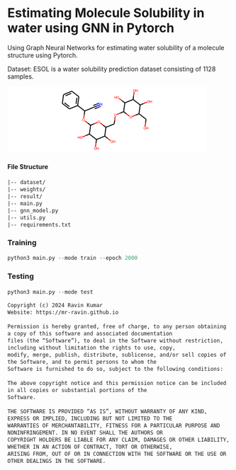 # Estimating Molecule Solubility in water using GNN in Pytorch
Using Graph Neural Networks for estimating water solubility of a molecule structure using Pytorch.

Dataset:  ESOL is a water solubility prediction dataset consisting of 1128 samples.

![structure image](https://github.com/mr-ravin/Molecule-Solubility-using-GNN-in-Pytorch/blob/main/structure.png?raw=true)

#### File Structure
```
|-- dataset/
|-- weights/
|-- result/
|-- main.py
|-- gnn_model.py
|-- utils.py
|-- requirements.txt
```

### Training
```python
python3 main.py --mode train --epoch 2000
```

### Testing
```python
python3 main.py --mode test
```

```
Copyright (c) 2024 Ravin Kumar
Website: https://mr-ravin.github.io

Permission is hereby granted, free of charge, to any person obtaining a copy of this software and associated documentation 
files (the “Software”), to deal in the Software without restriction, including without limitation the rights to use, copy, 
modify, merge, publish, distribute, sublicense, and/or sell copies of the Software, and to permit persons to whom the 
Software is furnished to do so, subject to the following conditions:

The above copyright notice and this permission notice can be included in all copies or substantial portions of the 
Software.

THE SOFTWARE IS PROVIDED “AS IS”, WITHOUT WARRANTY OF ANY KIND, EXPRESS OR IMPLIED, INCLUDING BUT NOT LIMITED TO THE 
WARRANTIES OF MERCHANTABILITY, FITNESS FOR A PARTICULAR PURPOSE AND NONINFRINGEMENT. IN NO EVENT SHALL THE AUTHORS OR 
COPYRIGHT HOLDERS BE LIABLE FOR ANY CLAIM, DAMAGES OR OTHER LIABILITY, WHETHER IN AN ACTION OF CONTRACT, TORT OR OTHERWISE, 
ARISING FROM, OUT OF OR IN CONNECTION WITH THE SOFTWARE OR THE USE OR OTHER DEALINGS IN THE SOFTWARE.
```
